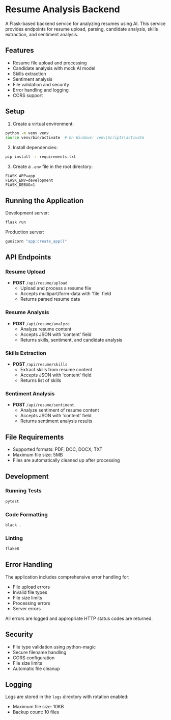 # Resume Analysis Backend

A Flask-based backend service for analyzing resumes using AI. This service provides endpoints for resume upload, parsing, candidate analysis, skills extraction, and sentiment analysis.

## Features

- Resume file upload and processing
- Candidate analysis with mock AI model
- Skills extraction
- Sentiment analysis
- File validation and security
- Error handling and logging
- CORS support

## Setup

1. Create a virtual environment:
```bash
python -m venv venv
source venv/bin/activate  # On Windows: venv\Scripts\activate
```

2. Install dependencies:
```bash
pip install -r requirements.txt
```

3. Create a `.env` file in the root directory:
```env
FLASK_APP=app
FLASK_ENV=development
FLASK_DEBUG=1
```

## Running the Application

Development server:
```bash
flask run
```

Production server:
```bash
gunicorn "app:create_app()"
```

## API Endpoints

### Resume Upload
- **POST** `/api/resume/upload`
  - Upload and process a resume file
  - Accepts multipart/form-data with 'file' field
  - Returns parsed resume data

### Resume Analysis
- **POST** `/api/resume/analyze`
  - Analyze resume content
  - Accepts JSON with 'content' field
  - Returns skills, sentiment, and candidate analysis

### Skills Extraction
- **POST** `/api/resume/skills`
  - Extract skills from resume content
  - Accepts JSON with 'content' field
  - Returns list of skills

### Sentiment Analysis
- **POST** `/api/resume/sentiment`
  - Analyze sentiment of resume content
  - Accepts JSON with 'content' field
  - Returns sentiment analysis results

## File Requirements

- Supported formats: PDF, DOC, DOCX, TXT
- Maximum file size: 5MB
- Files are automatically cleaned up after processing

## Development

### Running Tests
```bash
pytest
```

### Code Formatting
```bash
black .
```

### Linting
```bash
flake8
```

## Error Handling

The application includes comprehensive error handling for:
- File upload errors
- Invalid file types
- File size limits
- Processing errors
- Server errors

All errors are logged and appropriate HTTP status codes are returned.

## Security

- File type validation using python-magic
- Secure filename handling
- CORS configuration
- File size limits
- Automatic file cleanup

## Logging

Logs are stored in the `logs` directory with rotation enabled:
- Maximum file size: 10KB
- Backup count: 10 files 